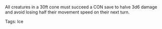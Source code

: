 All creatures in a 30ft cone must succeed a CON save to halve 3d6 damage and avoid losing half their movement speed on their next turn.

Tags: Ice